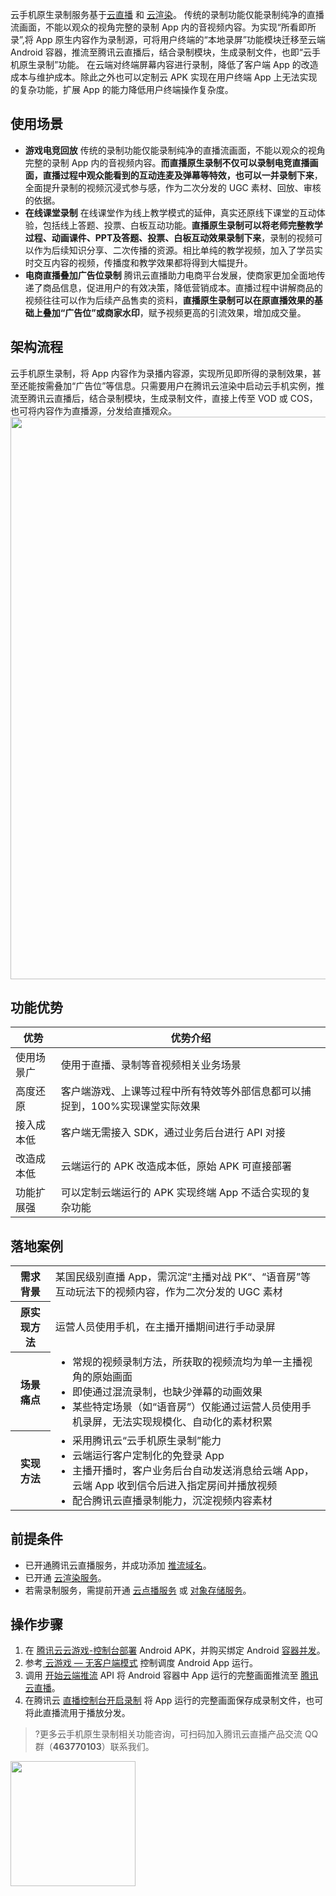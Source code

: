 云手机原生录制服务基于[云直播](https://cloud.tencent.com/document/product/267/46215) 和 [云渲染](https://cloud.tencent.com/document/product/1162/65422#7b5a45de-04c2-4cfc-8fcb-70bcc947a54f)。
传统的录制功能仅能录制纯净的直播流画面，不能以观众的视角完整的录制 App 内的音视频内容。为实现“所看即所录”,将 App 原生内容作为录制源，可将用户终端的“本地录屏”功能模块迁移至云端 Android 容器，推流至腾讯云直播后，结合录制模块，生成录制文件，也即“云手机原生录制”功能。
在云端对终端屏幕内容进行录制，降低了客户端 App 的改造成本与维护成本。除此之外也可以定制云 APK 实现在用户终端 App 上无法实现的复杂功能，扩展 App 的能力降低用户终端操作复杂度。


## 使用场景 

- **游戏电竞回放**
传统的录制功能仅能录制纯净的直播流画面，不能以观众的视角完整的录制 App 内的音视频内容。**而直播原生录制不仅可以录制电竞直播画面，直播过程中观众能看到的互动连麦及弹幕等特效，也可以一并录制下来**，全面提升录制的视频沉浸式参与感，作为二次分发的 UGC 素材、回放、审核的依据。
- **在线课堂录制**
在线课堂作为线上教学模式的延伸，真实还原线下课堂的互动体验，包括线上答题、投票、白板互动功能。**直播原生录制可以将老师完整教学过程、动画课件、PPT及答题、投票、白板互动效果录制下来**，录制的视频可以作为后续知识分享、二次传播的资源。相比单纯的教学视频，加入了学员实时交互内容的视频，传播度和教学效果都将得到大幅提升。
- **电商直播叠加广告位录制**
腾讯云直播助力电商平台发展，使商家更加全面地传递了商品信息，促进用户的有效决策，降低营销成本。直播过程中讲解商品的视频往往可以作为后续产品售卖的资料，**直播原生录制可以在原直播效果的基础上叠加“广告位”或商家水印**，赋予视频更高的引流效果，增加成交量。

## 架构流程

云手机原生录制，将 App 内容作为录播内容源，实现所见即所得的录制效果，甚至还能按需叠加“广告位”等信息。只需要用户在腾讯云渲染中启动云手机实例，推流至腾讯云直播后，结合录制模块，生成录制文件，直接上传至 VOD 或 COS，也可将内容作为直播源，分发给直播观众。 
<img src="https://qcloudimg.tencent-cloud.cn/raw/34bda645ca440511d5bfaf47ab17edbd.png" width=900px>

## 功能优势

| 优势 | 优势介绍 | 
|---------|---------|
| 使用场景广 | 使用于直播、录制等音视频相关业务场景 | 
| 高度还原 | 客户端游戏、上课等过程中所有特效等外部信息都可以捕捉到，100%实现课堂实际效果 | 
| 接入成本低 | 客户端无需接入 SDK，通过业务后台进行 API 对接 | 
| 改造成本低 | 云端运行的 APK 改造成本低，原始 APK 可直接部署 | 
| 功能扩展强 | 可以定制云端运行的 APK 实现终端 App 不适合实现的复杂功能 | 


## 落地案例

<table>
<tr>
<th>需求背景</th>
<td>某国民级别直播 App，需沉淀“主播对战 PK“、“语音房”等互动玩法下的视频内容，作为二次分发的 UGC 素材</td>
</tr>
<tr>
<th>原实现方法</th>
<td>运营人员使用手机，在主播开播期间进行手动录屏</td>
</tr>
<tr>
<th>场景痛点</th>
<td><ul style="margin:0">
		<li>常规的视频录制方法，所获取的视频流均为单一主播视角的原始画面</li>
		<li>即使通过混流录制，也缺少弹幕的动画效果</li>
		<li>某些特定场景（如“语音房”）仅能通过运营人员使用手机录屏，无法实现规模化、自动化的素材积累</li>
</ul></td>
</tr>
<tr>
<th>实现方法</th>
<td><ul style="margin:0">
		<li>采用腾讯云“云手机原生录制”能力</li>
		<li>云端运行客户定制化的免登录 App</li>
		<li>主播开播时，客户业务后台自动发送消息给云端 App，云端 App 收到信令后进入指定房间并播放视频</li>
		<li>配合腾讯云直播录制能力，沉淀视频内容素材</li>
</ul></td>
</tr>
</table>


## 前提条件
- 已开通腾讯云直播服务，并成功添加 [推流域名](https://cloud.tencent.com/document/product/267/20381)。
- 已开通 [云渲染服务](https://cloud.tencent.com/document/product/1162)。
- 若需录制服务，需提前开通 [云点播服务](https://cloud.tencent.com/document/product/266/8757#.E6.AD.A5.E9.AA.A41.EF.BC.9A.E5.BC.80.E9.80.9A.E4.BA.91.E7.82.B9.E6.92.AD) 或 [对象存储服务](https://cloud.tencent.com/document/product/436/38484)。


## **操作步骤**

1. 在 [腾讯云云游戏-控制台部署](https://cloud.tencent.com/document/product/1162/64896) Android APK，并购买绑定 Android [容器并发](https://cloud.tencent.com/document/product/1162/64889)。
2. 参考[ 云游戏 — 无客户端模式](https://cloud.tencent.com/document/product/1162/65422#7b5a45de-04c2-4cfc-8fcb-70bcc947a54f) 控制调度 Android App 运行。
3. 调用 [开始云端推流](https://cloud.tencent.com/document/product/1162/67868)  API 将 Android 容器中 App 运行的完整画面推流至 [腾讯云直播](https://cloud.tencent.com/document/product/267)。
4. 在腾讯云 [直播控制台开启录制](https://cloud.tencent.com/document/product/267/32739) 将 App 运行的完整画面保存成录制文件，也可将此直播流用于播放分发。


>?更多云手机原生录制相关功能咨询，可扫码加入腾讯云直播产品交流 QQ 群（**463770103**）联系我们。
<img src="https://qcloudimg.tencent-cloud.cn/raw/efbfd4a5fd5af79991dd7a7a954c51fd.png" width=200px>
